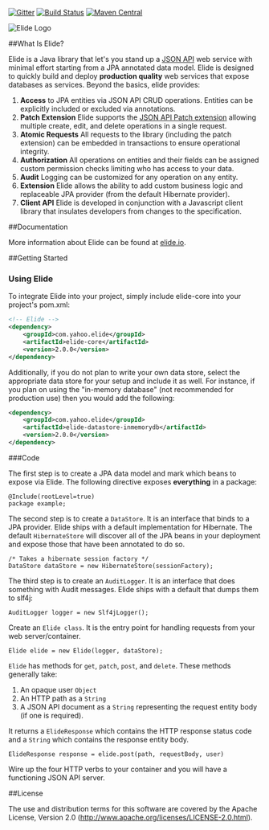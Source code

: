 [![Gitter](https://badges.gitter.im/yahoo/elide.svg)](https://gitter.im/yahoo/elide?utm_source=badge&utm_medium=badge&utm_campaign=pr-badge) [![Build Status](https://travis-ci.org/yahoo/elide.svg?branch=master)](https://travis-ci.org/yahoo/elide) [![Maven Central](https://maven-badges.herokuapp.com/maven-central/com.yahoo.elide/elide-core/badge.svg)](https://maven-badges.herokuapp.com/maven-central/com.yahoo.elide/elide-core)

![Elide Logo](https://cdn.rawgit.com/yahoo/elide/master/elide.svg)

##What Is Elide?

Elide is a Java library that let's you stand up a [JSON API](http://jsonapi.org) web service with minimal effort starting from a JPA annotated data model. 
Elide is designed to quickly build and deploy **production quality** web services that expose databases as services.  Beyond the basics, elide provides:
  1. **Access** to JPA entities via JSON API CRUD operations.  Entities can be explicitly included or excluded via annotations.
  2. **Patch Extension** Elide supports the [JSON API Patch extension](http://jsonapi.org/extensions/jsonpatch/) allowing multiple create, edit, and delete operations in a single request.
  3. **Atomic Requests** All requests to the library (including the patch extension) can be embedded in transactions to ensure operational integrity.
  4. **Authorization** All operations on entities and their fields can be assigned custom permission checks limiting who has access to your data. 
  5. **Audit** Logging can be customized for any operation on any entity.
  6. **Extension** Elide allows the ability to add custom business logic and replaceable JPA provider (from the default Hibernate provider).
  7. **Client API** Elide is developed in conjunction with a Javascript client library that insulates developers from changes to the specification.

##Documentation

More information about Elide can be found at [elide.io](http://elide.io/).

##Getting Started

### Using Elide

To integrate Elide into your project, simply include elide-core into your project's pom.xml:

```xml
<!-- Elide -->
<dependency>
    <groupId>com.yahoo.elide</groupId>
    <artifactId>elide-core</artifactId>
    <version>2.0.0</version>
</dependency>
```

Additionally, if you do not plan to write your own data store, select the appropriate data store for your setup and include it as well. For instance, if you plan on using the "in-memory database" (not recommended for production use) then you would add the following:

```xml
<dependency>
    <groupId>com.yahoo.elide</groupId>
    <artifactId>elide-datastore-inmemorydb</artifactId>
    <version>2.0.0</version>
</dependency>
```

###Code 

The first step is to create a JPA data model and mark which beans to expose via Elide.  The following directive exposes **everything** in a package:  

    @Include(rootLevel=true)
    package example;

The second step is to create a `DataStore`.   It is an interface that binds to a JPA provider.  Elide ships with a default implementation for
Hibernate.  The default `HibernateStore` will discover all of the JPA beans in your deployment and expose those that have been annotated to do so.

    /* Takes a hibernate session factory */
    DataStore dataStore = new HibernateStore(sessionFactory);

The third step is to create an `AuditLogger`.   It is an interface that does something with Audit messages.  Elide ships with a default that
dumps them to slf4j:

    AuditLogger logger = new Slf4jLogger();

Create an `Elide class`.  It is the entry point for handling requests from your web server/container.  

    Elide elide = new Elide(logger, dataStore);

`Elide` has methods for `get`, `patch`, `post`, and `delete`.  These methods generally take:
  1. An opaque user `Object`
  2. An HTTP path as a `String`
  3. A JSON API document as a `String` representing the request entity body (if one is required).

It returns a `ElideResponse` which contains the HTTP response status code and a `String` which contains the response entity body.

    ElideResponse response = elide.post(path, requestBody, user)

Wire up the four HTTP verbs to your container and you will have a functioning JSON API server.

##License

The use and distribution terms for this software are covered by the Apache License, Version 2.0 (http://www.apache.org/licenses/LICENSE-2.0.html).
